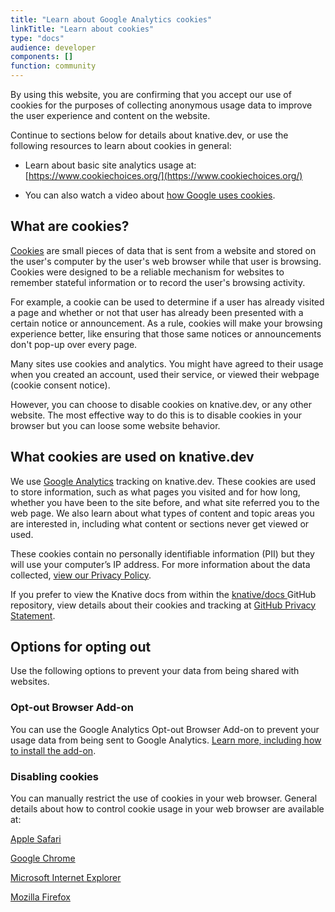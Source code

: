 ```yaml
---
title: "Learn about Google Analytics cookies"
linkTitle: "Learn about cookies"
type: "docs"
audience: developer
components: []
function: community
---
```


By using this website, you are confirming that you accept our use of cookies for
the purposes of collecting anonymous usage data to improve the user experience and content
on the website.

Continue to sections below for details about knative.dev, or use the following resources to learn about cookies in general:

- Learn about basic site analytics usage at: [https://www.cookiechoices.org/](https://www.cookiechoices.org/)

- You can also watch a video about [how Google uses cookies](http://www.google.com/intl/en/policies/technologies/cookies/).

## What are cookies?

[Cookies](https://en.wikipedia.org/wiki/HTTP_cookie) are small pieces of data that is sent from a
website and stored on the user's computer by the user's web browser while that user is browsing.
Cookies were designed to be a reliable mechanism for websites to remember stateful information
or to record the user's browsing activity.

For example, a cookie can be used to determine if a user has already visited a page and whether or
not that user has already been presented with a certain notice or announcement. As a rule, cookies
will make your browsing experience better, like ensuring that those same notices or announcements
don't pop-up over every page.

Many sites use cookies and analytics. You might have agreed to their usage when you created an
account, used their service, or viewed their webpage (cookie consent notice).

However, you can choose to disable cookies on knative.dev, or any other website. The most
effective way to do this is to disable cookies in your browser but you can loose some website
behavior.

## What cookies are used on knative.dev

We use [Google Analytics](https://marketingplatform.google.com/about/analytics/) tracking on
knative.dev. These cookies are used to store information, such as what pages you visited and for
how long, whether you have been to the site before, and what site referred you to the web page.
We also learn about what types of content and topic areas you
are interested in, including what content or sections never get viewed or used.

These cookies contain no personally identifiable information (PII) but they will use your computer’s
IP address. For more information about the data collected, [view our Privacy Policy](https://policies.google.com/privacy).

If you prefer to view the Knative docs from within the [knative/docs
](https://github.com/knative/docs/tree/main/docs) GitHub repository,
view details about their cookies and tracking at
[GitHub Privacy Statement](https://help.github.com/en/github/site-policy/github-privacy-statement#what-information-github-collects).

## Options for opting out

Use the following options to prevent your data from being shared with websites.

### Opt-out Browser Add-on

You can use the Google Analytics Opt-out Browser Add-on to prevent your usage data from being
sent to Google Analytics. [Learn more, including how to install the add-on](http://tools.google.com/dlpage/gaoptout).

### Disabling cookies

You can manually restrict the use of cookies in your web browser. General details about how to
control cookie usage in your web browser are available at:

[Apple Safari](https://support.apple.com/guide/safari/manage-cookies-and-website-data-sfri11471/mac)

[Google Chrome](https://support.google.com/chrome/bin/answer.py?hl=en-GB&answer=95647&p=cpn_cookies)

[Microsoft Internet Explorer](https://support.microsoft.com/en-us/help/17442/windows-internet-explorer-delete-manage-cookies)

[Mozilla Firefox](https://support.mozilla.org/en-US/kb/block-websites-storing-cookies-site-data-firefox?redirectlocale=en-US&redirectslug=Blocking+cookies)
